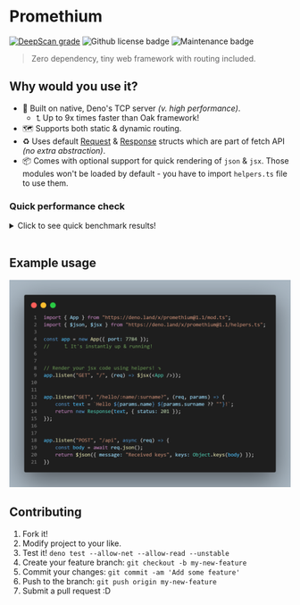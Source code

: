 # Promethium

<a href="https://deepscan.io/dashboard#view=project&tid=15317&pid=19858&bid=521822"><img src="https://deepscan.io/api/teams/15317/projects/19858/branches/521822/badge/grade.svg" alt="DeepScan grade"></a>
<img alt="Github license badge" src="https://img.shields.io/github/license/Amatsagu/Promethium" />
<img alt="Maintenance badge" src="https://img.shields.io/maintenance/yes/2022" />

> Zero dependency, tiny web framework with routing included.

## Why would you use it?
- 💪 Built on native, Deno's TCP server *(v. high performance)*.
    * ⮤ Up to 9x times faster than Oak framework!
- 🗺️ Supports both static & dynamic routing.
- ♻️ Uses default [Request](https://developer.mozilla.org/en-US/docs/Web/API/Request) & [Response](https://developer.mozilla.org/en-US/docs/Web/API/Response) structs which are part of fetch API *(no extra abstraction)*.
- 📦 Comes with optional support for quick rendering of `json` & `jsx`. Those modules won't be loaded by default - you have to import `helpers.ts` file to use them.

### Quick performance check
<details>
  <summary>Click to see quick benchmark results!</summary>
  
  | Native Web Server                                                                       | Promethium Web Framework                                                                    |
|-----------------------------------------------------------------------------------------|-------------------------------------------------------------------------------------------|
| https://raw.githubusercontent.com/Amatsagu/Promethium/master/.github/native_benchmark.png | https://raw.githubusercontent.com/Amatsagu/Promethium/master/.github/Promethium_benchmark.png |
| Avg. 40.97K req/sec                                                                     | Avg. 40.56K req/sec                                                                       |

The code comes from https://github.com/denoland/deno_std/blob/main/http/bench.ts. Promethium version had the same code attached to "/" route.
</details>
<br />

## Example usage
<img alt="Example app usage" src="https://raw.githubusercontent.com/Amatsagu/Promethium/master/.github/example.png" />

## Contributing
1. Fork it!
2. Modify project to your like.
3. Test it! `deno test --allow-net --allow-read --unstable`
4. Create your feature branch: `git checkout -b my-new-feature`
5. Commit your changes: `git commit -am 'Add some feature'`
6. Push to the branch: `git push origin my-new-feature`
7. Submit a pull request :D